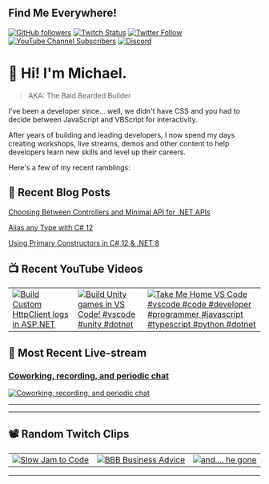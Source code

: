 ## Find Me Everywhere!

[![GitHub followers](https://img.shields.io/github/followers/michaeljolley?style=social)](https://github.com/michaeljolley) [![Twitch Status](https://img.shields.io/twitch/status/baldbeardedbuilder?style=social)](https://twitch.tv/baldbeardedbuilder) [![Twitter Follow](https://img.shields.io/twitter/follow/michaeljolley?style=social)](https://twitter.com/michaeljolley) [![YouTube Channel Subscribers](https://img.shields.io/youtube/channel/subscribers/UCn2FoDbv_veJB_UbrF93_jw?style=social)](https://youtube.com/baldbeardedbuilder) [![Discord](https://img.shields.io/discord/565665509350178827)](https://discord.gg/XSG7HJm)

# 👋 Hi! I'm Michael.

> AKA: The Bald Bearded Builder

I've been a developer since... well, we didn't have CSS and you had to decide between JavaScript and VBScript for interactivity.

After years of building and leading developers, I now spend my days creating workshops, live streams, demos and other content to help developers learn new skills and level up their careers.

Here's a few of my recent ramblings:

## 📝 Recent Blog Posts


[Choosing Between Controllers and Minimal API for .NET APIs](https:&#x2F;&#x2F;baldbeardedbuilder.com&#x2F;blog&#x2F;choosing-between-dotnet-controllers-and-minimal-apis&#x2F;)


[Alias any Type with C# 12](https:&#x2F;&#x2F;baldbeardedbuilder.com&#x2F;blog&#x2F;alias-any-type-in-csharp-12&#x2F;)


[Using Primary Constructors in C# 12 &amp; .NET 8](https:&#x2F;&#x2F;baldbeardedbuilder.com&#x2F;blog&#x2F;primary-constructors-in-csharp-12-dotnet&#x2F;)


## 📺 Recent YouTube Videos

<table>
  <tr>
    <td>
      <a href="https://www.youtube.com/watch?v=BWSX0cQEh8k" target="_blank">
        <img style="align=center" src="https://i2.ytimg.com/vi/BWSX0cQEh8k/mqdefault.jpg" alt="Build Custom HttpClient logs in ASP.NET"/>
      </a>
    </td>
    <td>
      <a href="https://www.youtube.com/watch?v=OBcWUJZuceA" target="_blank">
        <img style="align=center" src="https://i2.ytimg.com/vi/OBcWUJZuceA/mqdefault.jpg" alt="Build Unity games in VS Code! #vscode #unity #dotnet"/>
      </a>
    </td>
    <td>
      <a href="https://www.youtube.com/watch?v=tP5bhciEyHE" target="_blank">
        <img style="align=center" src="https://i2.ytimg.com/vi/tP5bhciEyHE/mqdefault.jpg" alt="Take Me Home VS Code #vscode #code #developer #programmer #javascript #typescript #python #dotnet"/>
      </a>
    </td>
  </tr>
</table>


## 🚨 Most Recent Live-stream

<a href="https://www.twitch.tv/videos/2102940089" target="_blank">
  <h3>Coworking, recording, and periodic chat</h3>
  <img src="https://static-cdn.jtvnw.net/cf_vods/d1m7jfoe9zdc1j/00534384fb47f7e92dc4_baldbeardedbuilder_50737381917_1711549540//thumb/thumb1-480x272.jpg" alt="Coworking, recording, and periodic chat"/>
</a>

---


---

## 📽️ Random Twitch Clips

<table>
  <tr>
    <td>
      <a href="https://clips.twitch.tv/ClearFrozenSowKappaWealth-ZuLUYrO5KgbHxhUW" target="_blank">
        <img src="https://clips-media-assets2.twitch.tv/tLIsombi1GKzuSoGx8YVFg/AT-cm%7CtLIsombi1GKzuSoGx8YVFg-preview-480x272.jpg" alt="Slow Jam to Code"/>
      </a>
    </td>
    <td>
      <a href="https://clips.twitch.tv/HardEnticingDinosaurPanicBasket" target="_blank">
        <img src="https://clips-media-assets2.twitch.tv/AT-cm%7C852997998-preview-480x272.jpg" alt="BBB Business Advice"/>
      </a>
    </td>
    <td>
      <a href="https://clips.twitch.tv/TangibleNaiveEggnogPicoMause" target="_blank">
        <img src="https://clips-media-assets2.twitch.tv/AT-cm%7C852979190-preview-480x272.jpg" alt="and.... he gone"/>
      </a>
    </td>
  </tr>
</table>

---

